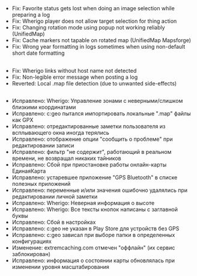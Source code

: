 ##
- Fix: Favorite status gets lost when doing an image selection while preparing a log
- Fix: Wherigo player does not allow target selection for thing action
- Fix: Changing rotation mode using popup not working reliably (UnifiedMap)
- Fix: Cache markers not tapable on rotated map (UnifiedMap Mapsforge)
- Fix: Wrong year formatting in logs sometimes when using non-default short date formatting

##
- Fix: Wherigo links without host name not detected
- Fix: Non-legible error message when posting a log
- Reverted: Local .map file detection (due to unwanted side-effects)

##
- Исправлено: Wherigo: Управление зонами с неверными/слишком близкими координатами
- Исправлено: c:geo пытался импортировать локальные ".map" файлы как GPX
- Исправлено: отредактированные заметки пользователя из всплывающего окна иногда терялись
- Исправлено: отображение опции "сообщить о проблеме" при редактировании записи
- Исправлено: фильтр "не содержит", работающий в реальном времени, не возвращал никаких тайников
- Исправлено: Сбой при приостановке работы онлайн-карты ЕдинаяКарта
- Исправлено: устаревшее приложение "GPS Bluetooth" в списке полезных приложений
- Исправлено: переменные и/или значения ошибочно удалялись при редактировании личной заметки
- Исправлено: Wherigo: Неверная информация о высоте
- Исправлено: Wherigo: Все тексты кнопок написаны с заглавной буквы
- Исправлено: Сбой в настройках
- Исправлено: c:geo не указан в Play Store для устройств без GPS
- Исправлено: c:geo зависал при выборе папки в определенных конфигурациях
- Изменение: extremcaching.com отмечен "оффлайн" (их сервис заблокирован)
- Исправлено: информация о состоянии карты обновлялась при изменении уровня масштабирования
